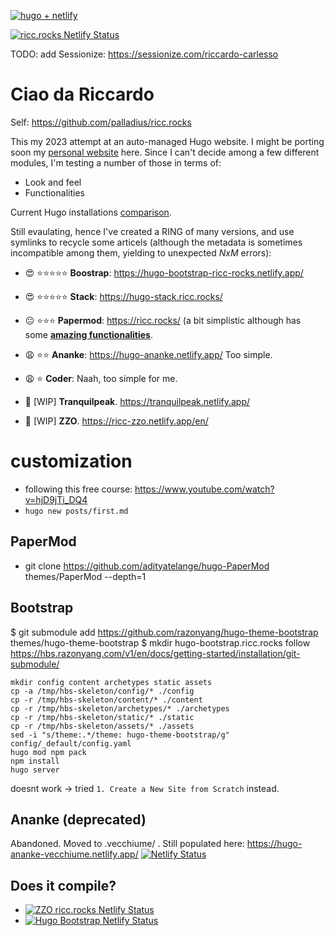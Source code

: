 [![hugo + netlify](https://res.cloudinary.com/dzkoxrsdj/image/upload/v1656562989/template_1_edyp8b.png)](https://ntl.fyi/3P9w1mr)

 [![ricc.rocks Netlify Status](https://api.netlify.com/api/v1/badges/444a5ada-1134-4e5c-9691-3a4a33799ab4/deploy-status)](https://app.netlify.com/sites/ricc-zzo/deploys)

TODO: add Sessionize: https://sessionize.com/riccardo-carlesso

# Ciao da Riccardo

Self: https://github.com/palladius/ricc.rocks

This my 2023 attempt at an auto-managed Hugo website.
I might be porting soon my [personal website](http://www.palladius.it/) here.
Since I can't decide among a few different modules, I'm testing a number of those in terms of:

* Look and feel
* Functionalities

Current Hugo installations [comparison](https://ricc.rocks/posts/posts-symlink/2023-01-29-symlinked-themes-compared.d/symlinked-themes-compared/).

Still evaulating, hence I've created a RING of many versions, and use symlinks to recycle some articels (although the metadata is sometimes incompatible among them, yielding to unexpected *NxM* errors):

* 😍 ⭐️⭐️⭐️⭐️⭐️ **Boostrap**: https://hugo-bootstrap-ricc-rocks.netlify.app/
* 😍 ⭐️⭐️⭐️⭐️⭐️ **Stack**:    https://hugo-stack.ricc.rocks/
* 😐 ⭐️⭐️⭐️ **Papermod**: https://ricc.rocks/ (a bit simplistic although has some [**amazing functionalities**](https://ricc.rocks/posts/papermod-analysis-page/).
* 😩 ⭐️⭐️ **Ananke**: https://hugo-ananke.netlify.app/ Too simple.
* 😩 ⭐️ **Coder**: Naah, too simple for me.

* 🚧 [WIP] **Tranquilpeak**.  https://tranquilpeak.netlify.app/
* 🚧 [WIP] **ZZO**. https://ricc-zzo.netlify.app/en/

# customization

* following this free course: https://www.youtube.com/watch?v=hjD9jTi_DQ4
* `hugo new posts/first.md`

## PaperMod

* git clone https://github.com/adityatelange/hugo-PaperMod themes/PaperMod --depth=1

## Bootstrap

$ git submodule add https://github.com/razonyang/hugo-theme-bootstrap themes/hugo-theme-bootstrap
$ mkdir hugo-bootstrap.ricc.rocks
 follow https://hbs.razonyang.com/v1/en/docs/getting-started/installation/git-submodule/

```
mkdir config content archetypes static assets
cp -a /tmp/hbs-skeleton/config/* ./config
cp -r /tmp/hbs-skeleton/content/* ./content
cp -r /tmp/hbs-skeleton/archetypes/* ./archetypes
cp -r /tmp/hbs-skeleton/static/* ./static
cp -r /tmp/hbs-skeleton/assets/* ./assets
sed -i "s/theme:.*/theme: hugo-theme-bootstrap/g" config/_default/config.yaml
hugo mod npm pack
npm install
hugo server
```

doesnt work -> tried `1. Create a New Site from Scratch` instead.

## Ananke (deprecated)

Abandoned. Moved to .vecchiume/ .
Still populated here: https://hugo-ananke-vecchiume.netlify.app/
[![Netlify Status](https://api.netlify.com/api/v1/badges/9c6fdacc-6b9f-4908-b3e5-57f1dc2b8f50/deploy-status)](https://app.netlify.com/sites/hugo-ananke-vecchiume/deploys)



## Does it compile?

*  [![ZZO ricc.rocks Netlify Status](https://api.netlify.com/api/v1/badges/444a5ada-1134-4e5c-9691-3a4a33799ab4/deploy-status)](https://app.netlify.com/sites/ricc-zzo/deploys)
* [![Hugo Bootstrap Netlify Status](https://api.netlify.com/api/v1/badges/0441c68e-204c-4020-aebf-1a2afa7420e4/deploy-status)](https://app.netlify.com/sites/hugo-bootstrap-ricc-rocks/deploys)
